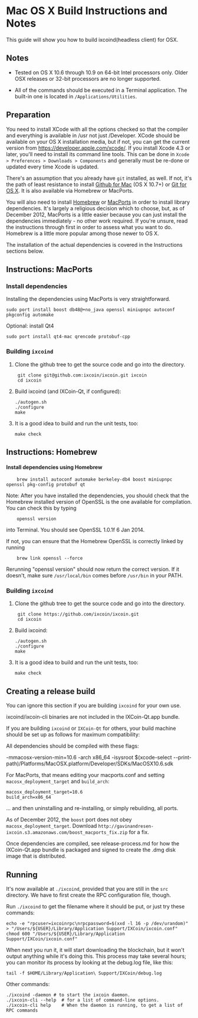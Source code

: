 Mac OS X Build Instructions and Notes
====================================
This guide will show you how to build ixcoind(headless client) for OSX.

Notes
-----

* Tested on OS X 10.6 through 10.9 on 64-bit Intel processors only.
Older OSX releases or 32-bit processors are no longer supported.

* All of the commands should be executed in a Terminal application. The
built-in one is located in `/Applications/Utilities`.

Preparation
-----------

You need to install XCode with all the options checked so that the compiler
and everything is available in /usr not just /Developer. XCode should be
available on your OS X installation media, but if not, you can get the
current version from https://developer.apple.com/xcode/. If you install
Xcode 4.3 or later, you'll need to install its command line tools. This can
be done in `Xcode > Preferences > Downloads > Components` and generally must
be re-done or updated every time Xcode is updated.

There's an assumption that you already have `git` installed, as well. If
not, it's the path of least resistance to install [Github for Mac](https://mac.github.com/)
(OS X 10.7+) or
[Git for OS X](https://code.google.com/p/git-osx-installer/). It is also
available via Homebrew or MacPorts.

You will also need to install [Homebrew](http://brew.sh)
or [MacPorts](https://www.macports.org/) in order to install library
dependencies. It's largely a religious decision which to choose, but, as of
December 2012, MacPorts is a little easier because you can just install the
dependencies immediately - no other work required. If you're unsure, read
the instructions through first in order to assess what you want to do.
Homebrew is a little more popular among those newer to OS X.

The installation of the actual dependencies is covered in the Instructions
sections below.

Instructions: MacPorts
----------------------

### Install dependencies

Installing the dependencies using MacPorts is very straightforward.

    sudo port install boost db48@+no_java openssl miniupnpc autoconf pkgconfig automake

Optional: install Qt4

    sudo port install qt4-mac qrencode protobuf-cpp

### Building `ixcoind`

1. Clone the github tree to get the source code and go into the directory.

        git clone git@github.com:ixcoin/ixcoin.git ixcoin
        cd ixcoin

2.  Build ixcoind (and IXCoin-Qt, if configured):

        ./autogen.sh
        ./configure
        make

3.  It is a good idea to build and run the unit tests, too:

        make check

Instructions: Homebrew
----------------------

#### Install dependencies using Homebrew

        brew install autoconf automake berkeley-db4 boost miniupnpc openssl pkg-config protobuf qt

Note: After you have installed the dependencies, you should check that the Homebrew installed version of OpenSSL is the one available for compilation. You can check this by typing

        openssl version

into Terminal. You should see OpenSSL 1.0.1f 6 Jan 2014.

If not, you can ensure that the Homebrew OpenSSL is correctly linked by running

        brew link openssl --force

Rerunning "openssl version" should now return the correct version. If it
doesn't, make sure `/usr/local/bin` comes before `/usr/bin` in your
PATH. 

### Building `ixcoind`

1. Clone the github tree to get the source code and go into the directory.

        git clone https://github.com/ixcoin/ixcoin.git
        cd ixcoin

2.  Build ixcoind:

        ./autogen.sh
        ./configure
        make

3.  It is a good idea to build and run the unit tests, too:

        make check

Creating a release build
------------------------
You can ignore this section if you are building `ixcoind` for your own use.

ixcoind/ixcoin-cli binaries are not included in the IXCoin-Qt.app bundle.

If you are building `ixcoind` or `IXCoin-Qt` for others, your build machine should be set up
as follows for maximum compatibility:

All dependencies should be compiled with these flags:

 -mmacosx-version-min=10.6
 -arch x86_64
 -isysroot $(xcode-select --print-path)/Platforms/MacOSX.platform/Developer/SDKs/MacOSX10.6.sdk

For MacPorts, that means editing your macports.conf and setting
`macosx_deployment_target` and `build_arch`:

    macosx_deployment_target=10.6
    build_arch=x86_64

... and then uninstalling and re-installing, or simply rebuilding, all ports.

As of December 2012, the `boost` port does not obey `macosx_deployment_target`.
Download `http://gavinandresen-ixcoin.s3.amazonaws.com/boost_macports_fix.zip`
for a fix.

Once dependencies are compiled, see release-process.md for how the IXCoin-Qt.app
bundle is packaged and signed to create the .dmg disk image that is distributed.

Running
-------

It's now available at `./ixcoind`, provided that you are still in the `src`
directory. We have to first create the RPC configuration file, though.

Run `./ixcoind` to get the filename where it should be put, or just try these
commands:

    echo -e "rpcuser=ixcoinrpc\nrpcpassword=$(xxd -l 16 -p /dev/urandom)" > "/Users/${USER}/Library/Application Support/IXCoin/ixcoin.conf"
    chmod 600 "/Users/${USER}/Library/Application Support/IXCoin/ixcoin.conf"

When next you run it, it will start downloading the blockchain, but it won't
output anything while it's doing this. This process may take several hours;
you can monitor its process by looking at the debug.log file, like this:

    tail -f $HOME/Library/Application\ Support/IXCoin/debug.log

Other commands:

    ./ixcoind -daemon # to start the ixcoin daemon.
    ./ixcoin-cli --help  # for a list of command-line options.
    ./ixcoin-cli help    # When the daemon is running, to get a list of RPC commands

